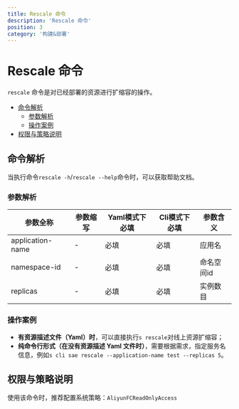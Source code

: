 ```yaml
---
title: Rescale 命令
description: 'Rescale 命令'
position: 3
category: '构建&部署'
---
```


# Rescale 命令

`rescale` 命令是对已经部署的资源进行扩缩容的操作。

- [命令解析](#命令解析)
  - [参数解析](#参数解析)
  - [操作案例](#操作案例)
- [权限与策略说明](#权限与策略说明)

## 命令解析

当执行命令`rescale -h`/`rescale --help`命令时，可以获取帮助文档。

### 参数解析

| 参数全称 | 参数缩写 | Yaml模式下必填 | Cli模式下必填 | 参数含义  |
| ----- | -------- | -------------- | ------- | ---------- |
| application-name  | -        | 必填           | 必填    | 应用名   |
| namespace-id | -        | 必填           | 必填    | 命名空间id   |
| replicas  | -        | 必填           | 必填    | 实例数目   |


### 操作案例

- **有资源描述文件（Yaml）时**，可以直接执行`s rescale`对线上资源扩缩容；
- **纯命令行形式（在没有资源描述 Yaml 文件时）**，需要根据需求，指定服务名信息，例如`s cli sae rescale --application-name test --replicas 5`。

## 权限与策略说明

使用该命令时，推荐配置系统策略：`AliyunFCReadOnlyAccess`
